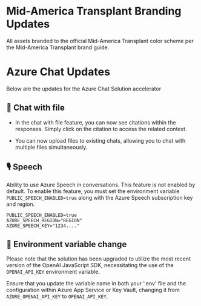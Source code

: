 # Mid-America Transplant Branding Updates

All assets branded to the official Mid-America Transplant color scheme per the Mid-America Transplant brand guide.

# Azure Chat Updates

Below are the updates for the Azure Chat Solution accelerator

## 📂 Chat with file

- In the chat with file feature, you can now see citations within the responses. Simply click on the citation to access the related context.

- You can now upload files to existing chats, allowing you to chat with multiple files simultaneously.

## 🎙️ Speech

Ability to use Azure Speech in conversations. This feature is not enabled by default. To enable this feature, you must set the environment variable `PUBLIC_SPEECH_ENABLED=true` along with the Azure Speech subscription key and region.

```
PUBLIC_SPEECH_ENABLED=true
AZURE_SPEECH_REGION="REGION"
AZURE_SPEECH_KEY="1234...."
```

## 🔑 Environment variable change

Please note that the solution has been upgraded to utilize the most recent version of the OpenAI JavaScript SDK, necessitating the use of the `OPENAI_API_KEY` environment variable.

Ensure that you update the variable name in both your '.env' file and the configuration within Azure App Service or Key Vault, changing it from `AZURE_OPENAI_API_KEY` to `OPENAI_API_KEY`.
